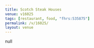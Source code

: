 ```yaml
---
title: Scotch Steak Houses
venue: v16025
tags: [restaurant, food, "fhrs:535875"]
permalink: /v/16025/
layout: venue
---
```

null